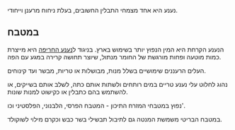 נענע היא אחד מצמחי התבלין החשובים, בעלת ניחוח מרענן וייחודי. 

## במטבח

הנענע הקרחת היא המין הנפוץ יותר בשימוש בארץ. בניגוד ל[נענע החריפה](peppermint) היא מייצרת כמות מוטעה ופחות מורגשת של החומר מנתול, שיוצר תחושה קרירה במגע עם הפה.  

העלים הרעננים שימושיים בשלל מנות, מבושלות או טריות, מבשר ועד קינוחים.

נהוג לחלוט עלי נענע טריים במים רותחים ולשתות אותם כתה, לשלב אותם בשייקים, או להשתמש בהם כתבלין או כקישוט למנות שונות.

נפוץ במטבחי המזרח התיכון - המטבח הפרסי, הלבנוני, הפלסטיני וכו'.

במטבח הבריטי משמשת המנטה גם לתיבול תבשילי בשר כבש וכקרם מילוי לשוקולד.